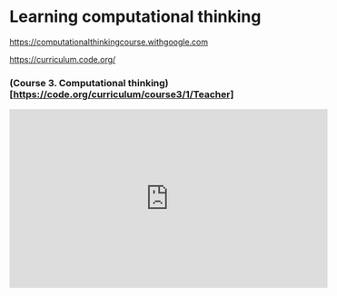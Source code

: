 # Learning computational thinking

<https://computationalthinkingcourse.withgoogle.com>

<https://curriculum.code.org/>

### (Course 3. Computational thinking)[https://code.org/curriculum/course3/1/Teacher]

<iframe width="560" height="315" src="https://www.youtube.com/embed/7sHTZsGMQuQ" frameborder="0" allow="accelerometer; autoplay; encrypted-media; gyroscope; picture-in-picture" allowfullscreen></iframe>
